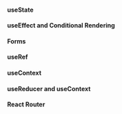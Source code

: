 #### useState

#### useEffect and Conditional Rendering

#### Forms

#### useRef

#### useContext

#### useReducer and useContext

#### React Router
